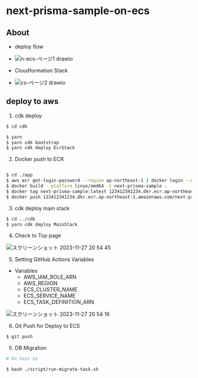 # next-prisma-sample-on-ecs

## About

- deploy flow
- ![n-ecs-ページ1 drawio](https://github.com/YutaOkoshi/next-prisma-sample-on-ecs/assets/37532269/1ea50ad8-6a3a-443f-8099-e8252273107d)

- Cloudformation Stack
- ![cs-ページ2 drawio](https://github.com/YutaOkoshi/next-prisma-sample-on-ecs/assets/37532269/dd4af0f8-81cd-4e70-88ad-a1e30bf4b0be)

## deploy to aws

1. cdk deploy

```bash
$ cd cdk

$ yarn
$ yarn cdk bootstrap
$ yarn cdk deploy EcrStack

```

2. Docker push to ECR

```bash

$ cd ./app
$ aws ecr get-login-password --region ap-northeast-1 | docker login --username AWS --password-stdin 123412341234.dkr.ecr.ap-northeast-1.amazonaws.com
$ docker build --platform linux/amd64 -t next-prisma-sample .
$ docker tag next-prisma-sample:latest 123412341234.dkr.ecr.ap-northeast-1.amazonaws.com/next-prisma-sample:latest
$ docker push 123412341234.dkr.ecr.ap-northeast-1.amazonaws.com/next-prisma-sample:latest
```

3. cdk deploy main stack

```bash
$ cd ../cdk
$ yarn cdk deploy MainStack
```

4. Check to Top page

![スクリーンショット 2023-11-27 20 54 45](https://github.com/YutaOkoshi/next-prisma-sample-on-ecs/assets/37532269/a3622966-138e-410a-bd58-60de9cad8e98)

5. Setting GitHub Actions Variables

- Variables
  - AWS_IAM_ROLE_ARN
  - AWS_REGION
  - ECS_CLUSTER_NAME
  - ECS_SERVICE_NAME
  - ECS_TASK_DEFINITION_ARN

![スクリーンショット 2023-11-27 20 54 16](https://github.com/YutaOkoshi/next-prisma-sample-on-ecs/assets/37532269/331a1858-acca-493f-8b8c-7830c74dec29)

6. Git Push for Deploy to ECS

```bash
$ git push
```

5. DB Migration

```bash
# On host os

$ bash ./script/run-migrate-task.sh
```

